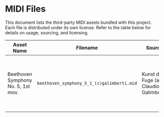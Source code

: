 # MIDI Files

This document lists the third-party MIDI assets bundled with this project. Each file is distributed under its own license. Refer to the table below for details on usage, sourcing, and licensing.

| Asset Name                         | Filename                                 | Source                                   | URL                                                                                           | License                                                                                       |
|------------------------------------|------------------------------------------|------------------------------------------|-----------------------------------------------------------------------------------------------|-----------------------------------------------------------------------------------------------|
| Beethoven Symphony No. 5, 1st mov. | `beethoven_symphony_5_1_(c)galimberti.mid` | Kunst der Fuge (arr. Claudio Galimberti) | https://kunstderfuge.com/-/midi.asp?file=1/beethoven_symphony_5_1_(c)galimberti.mid           | Arrangement © Claudio Galimberti; no license granted. Underlying composition is public domain. |

